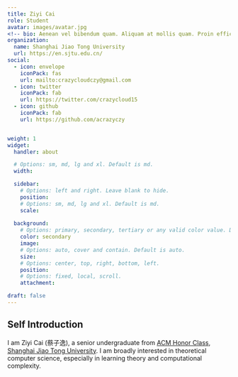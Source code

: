 ```yaml
---
title: Ziyi Cai
role: Student
avatar: images/avatar.jpg
<!-- bio: Aenean vel bibendum quam. Aliquam at mollis quam. Proin efficitur. -->
organization:
  name: Shanghai Jiao Tong University
  url: https://en.sjtu.edu.cn/
social:
  - icon: envelope
    iconPack: fas
    url: mailto:crazycloudczy@gmail.com
  - icon: twitter
    iconPack: fab
    url: https://twitter.com/crazycloud15
  - icon: github
    iconPack: fab
    url: https://github.com/acrazyczy


weight: 1
widget:
  handler: about

  # Options: sm, md, lg and xl. Default is md.
  width: 

  sidebar:
    # Options: left and right. Leave blank to hide.
    position:
    # Options: sm, md, lg and xl. Default is md.
    scale:
  
  background:
    # Options: primary, secondary, tertiary or any valid color value. Default is primary.
    color: secondary
    image:
    # Options: auto, cover and contain. Default is auto.
    size:
    # Options: center, top, right, bottom, left.
    position:
    # Options: fixed, local, scroll.
    attachment: 

draft: false
---
```

## Self Introduction
I am Ziyi Cai (蔡子逸), a senior undergraduate from [ACM Honor Class](https://acm.sjtu.edu.cn/home), [Shanghai Jiao Tong University](https://en.sjtu.edu.cn/). I am broadly interested in theoretical computer science, especially in learning theory and computational complexity.
